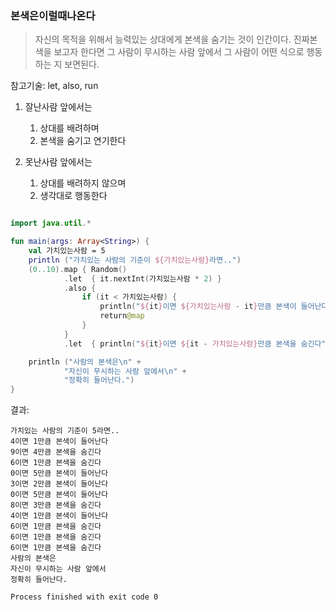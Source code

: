 ### 본색은이럴때나온다
> 자신의 목적을 위해서 능력있는 상대에게 본색을 숨기는 것이 인간이다. 진짜본색을 보고자 한다면 그 사람이 무시하는 사람 앞에서 그 사람이 어떤 식으로 행동하는 지 보면된다.

참고기술: let, also, run

1. 잘난사람 앞에서는
   1. 상대를 배려하며
   2. 본색을 숨기고 연기한다

2. 못난사람 앞에서는
   1. 상대를 배려하지 않으며
   2. 생각대로 행동한다


~~~kotlin

import java.util.*

fun main(args: Array<String>) {
    val 가치있는사람 = 5
    println ("가치있는 사람의 기준이 ${가치있는사람}라면..")
    (0..10).map { Random()
            .let  { it.nextInt(가치있는사람 * 2) }
            .also {
                if (it < 가치있는사람) {
                    println("${it}이면 ${가치있는사람 - it}만큼 본색이 들어난다")
                    return@map
                }
            }
            .let  { println("${it}이면 ${it - 가치있는사람}만큼 본색을 숨긴다") }}

    println ("사람의 본색은\n" +
            "자신이 무시하는 사람 앞에서\n" +
            "정확히 들어난다.")
}

~~~


결과:
~~~
가치있는 사람의 기준이 5라면..
4이면 1만큼 본색이 들어난다
9이면 4만큼 본색을 숨긴다
6이면 1만큼 본색을 숨긴다
0이면 5만큼 본색이 들어난다
3이면 2만큼 본색이 들어난다
0이면 5만큼 본색이 들어난다
8이면 3만큼 본색을 숨긴다
4이면 1만큼 본색이 들어난다
6이면 1만큼 본색을 숨긴다
6이면 1만큼 본색을 숨긴다
6이면 1만큼 본색을 숨긴다
사람의 본색은
자신이 무시하는 사람 앞에서
정확히 들어난다.

Process finished with exit code 0

~~~
